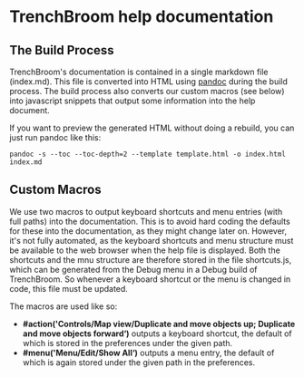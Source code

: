 # TrenchBroom help documentation

## The Build Process

TrenchBroom's documentation is contained in a single markdown file (index.md). This file is converted into HTML using [pandoc](http://www.pandoc.org) during the build process. The build process also converts our custom macros (see below) into javascript snippets that output some information into the help document.

If you want to preview the generated HTML without doing a rebuild, you can just run pandoc like this:

    pandoc -s --toc --toc-depth=2 --template template.html -o index.html index.md

## Custom Macros

We use two macros to output keyboard shortcuts and menu entries (with full paths) into the documentation. This is to avoid hard coding the defaults for these into the documentation, as they might change later on. However, it's not fully automated, as the keyboard shortcuts and menu structure must be available to the web browser when the help file is displayed. Both the shortcuts and the mnu structure are therefore stored in the file shortcuts.js, which can be generated from the Debug menu in a Debug build of TrenchBroom. So whenever a keyboard shortcut or the menu is changed in code, this file must be updated.

The macros are used like so:
- **\#action('Controls/Map view/Duplicate and move objects up; Duplicate and move objects forward‘)** outputs a keyboard shortcut, the default of which is stored in the preferences under the given path.
- **\#menu('Menu/Edit/Show All‘)** outputs a menu entry, the default of which is again stored under the given path in the preferences.
